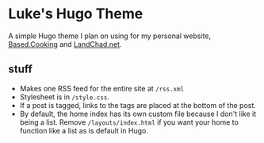 # Luke's Hugo Theme

A simple Hugo theme I plan on using for my personal website, [Based.Cooking](https://based.cooking) and [LandChad.net](https://landchad.net).


## stuff

- Makes one RSS feed for the entire site at `/rss.xml`
- Stylesheet is in `/style.css`.
- If a post is tagged, links to the tags are placed at the bottom of the post.
- By default, the home index has its own custom file because I don't like it being a list. Remove `/layouts/index.html` if you want your home to function like a list as is default in Hugo.
